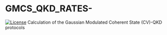 # GMCS_QKD_RATES-
[![License](https://img.shields.io/badge/license-Apache_2.0-blue.svg)](./LICENSE)
Calculation of the Gaussian Modulated Coherent State  (CV)-QKD protocols 
